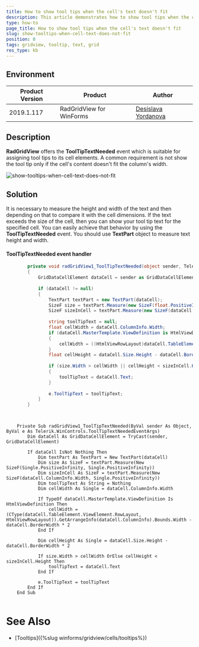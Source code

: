 ```yaml
---
title: How to show tool tips when the cell's text doesn't fit
description: This article demonstrates how to show tool tips when the cell's text doesn't fit the column
type: how-to
page_title: How to show tool tips when the cell's text doesn't fit
slug: show-tooltips-when-cell-text-does-not-fit
position: 0
tags: gridview, tooltip, text, grid
res_type: kb
---
```


## Environment
 
|Product Version|Product|Author|
|----|----|----|
|2019.1.117|RadGridView for WinForms|[Desislava Yordanova](https://www.telerik.com/blogs/author/desislava-yordanova)|
 

## Description

**RadGridView** offers the **ToolTipTextNeeded** event which is suitable for assigning tool tips to its cell elements. A common requirement is not show the tool tip only if the cell's content doesn't fit the column's width. 
 
![show-tooltips-when-cell-text-does-not-fit](images/show-tooltips-when-cell-text-does-not-fit.gif)

## Solution 

It is necessary to measure the height and width of the text and then depending on that to compare it with the cell dimensions. If the text exceeds the size of the cell, then you can show your tool tip text for the specified cell. You can easily achieve that behavior by using the **ToolTipTextNeeded** event. You should use **TextPart** object to measure text height and width.

#### ToolTipTextNeeded event handler

````C#
        private void radGridView1_ToolTipTextNeeded(object sender, Telerik.WinControls.ToolTipTextNeededEventArgs e)
        {
            GridDataCellElement dataCell = sender as GridDataCellElement;
 
            if (dataCell != null)
            {
                TextPart textPart = new TextPart(dataCell);
                SizeF size = textPart.Measure(new SizeF(float.PositiveInfinity, float.PositiveInfinity));
                SizeF sizeInCell = textPart.Measure(new SizeF(dataCell.ColumnInfo.Width, float.PositiveInfinity));
 
                string toolTipText = null;
                float cellWidth = dataCell.ColumnInfo.Width;
                if (dataCell.MasterTemplate.ViewDefinition is HtmlViewDefinition)
                {
                    cellWidth = ((HtmlViewRowLayout)dataCell.TableElement.ViewElement.RowLayout).GetArrangeInfo(dataCell.ColumnInfo).Bounds.Width - dataCell.BorderWidth * 2;
                }
                float cellHeight = dataCell.Size.Height - dataCell.BorderWidth * 2;
 
                if (size.Width > cellWidth || cellHeight < sizeInCell.Height)
                {
                    toolTipText = dataCell.Text;
                }
 
                e.ToolTipText = toolTipText;
            }
        }
       
````
````VB.NET

    Private Sub radGridView1_ToolTipTextNeeded(ByVal sender As Object, ByVal e As Telerik.WinControls.ToolTipTextNeededEventArgs)
        Dim dataCell As GridDataCellElement = TryCast(sender, GridDataCellElement)

        If dataCell IsNot Nothing Then
            Dim textPart As TextPart = New TextPart(dataCell)
            Dim size As SizeF = textPart.Measure(New SizeF(Single.PositiveInfinity, Single.PositiveInfinity))
            Dim sizeInCell As SizeF = textPart.Measure(New SizeF(dataCell.ColumnInfo.Width, Single.PositiveInfinity))
            Dim toolTipText As String = Nothing
            Dim cellWidth As Single = dataCell.ColumnInfo.Width
            
            If TypeOf dataCell.MasterTemplate.ViewDefinition Is HtmlViewDefinition Then
                cellWidth = (CType(dataCell.TableElement.ViewElement.RowLayout, HtmlViewRowLayout)).GetArrangeInfo(dataCell.ColumnInfo).Bounds.Width - dataCell.BorderWidth * 2
            End If

            Dim cellHeight As Single = dataCell.Size.Height - dataCell.BorderWidth * 2

            If size.Width > cellWidth OrElse cellHeight < sizeInCell.Height Then
                toolTipText = dataCell.Text
            End If

            e.ToolTipText = toolTipText
        End If
    End Sub
      

````

# See Also
* [Tooltips]({%slug winforms/gridview/cells/tooltips%}) 
 

 